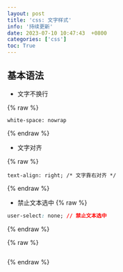 ```yaml
---
layout: post
title: 'css: 文字样式'
info: '持续更新'
date: 2023-07-10 10:47:43  +0800
categories: ['css']
toc: True
---
```


## 基本语法

- 文字不换行

{% raw %}
```
white-space: nowrap
```
{% endraw %}


- 文字对齐

{% raw %}
```
text-align: right; /* 文字靠右对齐 */
```
{% endraw %}


- 禁止文本选中
{% raw %}
```css
user-select: none; // 禁止文本选中
```
{% endraw %}


<!-- ![引入图片]({{site.url}}/image/css/2023-07-10-css_text/image_1.jpg) -->

{% raw %}
```
```
{% endraw %}

